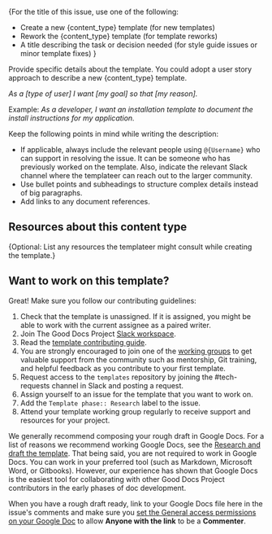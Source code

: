 {For the title of this issue, use one of the following:
* Create a new {content_type} template (for new templates)
* Rework the {content_type} template (for template reworks)
* A title describing the task or decision needed (for style guide issues or minor template fixes)
}

Provide specific details about the template. You could adopt a user story approach to describe a new {content_type} template.  

_As a [type of user] I want [my goal] so that [my reason]._  

Example:
_As a developer, I want an installation template to document the install instructions for my application._ 

Keep the following points in mind while writing the description:
* If applicable, always include the relevant people using `@{Username}` who can support in resolving the issue. It can be someone who has previously worked on the template. Also, indicate the relevant Slack channel where the templateer can reach out to the larger community. 
* Use bullet points and subheadings to structure complex details instead of big paragraphs.
* Add links to any document references.


## Resources about this content type
{Optional: List any resources the templateer might consult while creating the template.}


## Want to work on this template?
Great! Make sure you follow our contributing guidelines:

1. Check that the template is unassigned. If it is assigned, you might be able to work with the current assignee as a paired writer.
2. Join The Good Docs Project [Slack workspace](https://thegooddocs.slack.com/). 
3. Read the [template contributing guide](https://gitlab.com/tgdp/templates/-/blob/main/CONTRIBUTING.md).
4. You are strongly encouraged to join one of the [working groups](https://thegooddocsproject.dev/working-group/) to get valuable support from the community such as mentorship, Git training, and helpful feedback as you contribute to your first template.
5. Request access to the `templates` repository by joining the #tech-requests channel in Slack and posting a request.
6. Assign yourself to an issue for the template that you want to work on.
7. Add the `Template phase:: Research` label to the issue.
8. Attend your template working group regularly to receive support and resources for your project.

We generally recommend composing your rough draft in Google Docs. For a list of reasons we recommend working Google Docs, see the [Research and draft the template](https://gitlab.com/tgdp/templates/-/blob/main/CONTRIBUTING.md#research-and-draft-the-template). That being said, you are not required to work in Google Docs. You can work in your preferred tool (such as Markdown, Microsoft Word, or Gitbooks). However, our experience has shown that Google Docs is the easiest tool for collaborating with other Good Docs Project contributors in the early phases of doc development.

When you have a rough draft ready, link to your Google Docs file here in the issue's comments and make sure you [set the General access permissions on your Google Doc](https://support.google.com/docs/answer/2494822?hl=en&ref_topic=4671185) to allow **Anyone with the link** to be a **Commenter**.